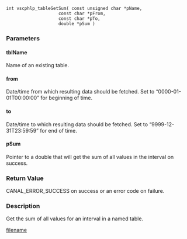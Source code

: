 


```clike
int vscphlp_tableGetSum( const unsigned char *pName, 
                    const char *pFrom, 
                    const char *pTo,
                    double *pSum )
```

### Parameters

#### tblName
Name of an existing table.

#### from
Date/time from which resulting data should be fetched. Set to “0000-01-01T00:00:00” for beginning of time.

#### to
Date/time to which resulting data should be fetched. Set to “9999-12-31T23:59:59” for end of time.

#### pSum
Pointer to a double that will get the sum of all values in the interval on success.

### Return Value
CANAL_ERROR_SUCCESS on success or an error code on failure. 

### Description
Get the sum of all values for an interval in a named table. 



[filename](./bottom_copyright.md ':include')